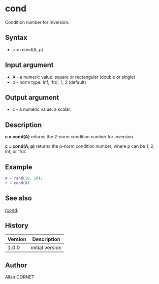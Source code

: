 # cond

Condition number for inversion.

## Syntax

- c = rcond(A, p)

## Input argument

- A - a numeric value: square or rectangular (double or single)
- p - norm type: Inf, 'fro', 1, 2 (default)

## Output argument

- c - a numeric value: a scalar.

## Description

  <p><b>c = cond(A)</b> returns the 2-norm condition number for inversion.</p>
  <p><b>c = cond(A, p)</b> returns the p-norm condition number, where p can be 1, 2, Inf, or 'fro'.</p>

## Example

```matlab
X = rand(10, 10);
r = cond(X)
```

## See also

[rcond](rcond.md).

## History

| Version | Description     |
| ------- | --------------- |
| 1.0.0   | initial version |

## Author

Allan CORNET
